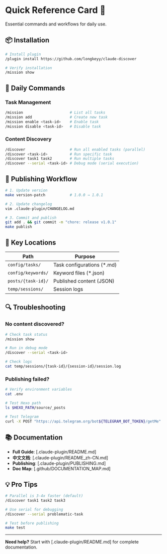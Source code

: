 # Quick Reference Card 🚀

Essential commands and workflows for daily use.

## 📦 Installation

```bash
# Install plugin
/plugin install https://github.com/longkeyy/claude-discover

# Verify installation
/mission show
```

## 🔨 Daily Commands

### Task Management

```bash
/mission                     # List all tasks
/mission add                 # Create new task
/mission enable <task-id>    # Enable task
/mission disable <task-id>   # Disable task
```

### Content Discovery

```bash
/discover                    # Run all enabled tasks (parallel)
/discover <task-id>          # Run specific task
/discover task1 task2        # Run multiple tasks
/discover --serial <task-id> # Debug mode (serial execution)
```

## 🚀 Publishing Workflow

```bash
# 1. Update version
make version-patch           # 1.0.0 → 1.0.1

# 2. Update changelog
vim .claude-plugin/CHANGELOG.md

# 3. Commit and publish
git add . && git commit -m "chore: release v1.0.1"
make publish
```

## 📁 Key Locations

| Path | Purpose |
|------|---------|
| `config/tasks/` | Task configurations (*.md) |
| `config/keywords/` | Keyword files (*.json) |
| `posts/{task-id}/` | Published content (JSON) |
| `temp/sessions/` | Session logs |

## 🔍 Troubleshooting

### No content discovered?
```bash
# Check task status
/mission show

# Run in debug mode
/discover --serial <task-id>

# Check logs
cat temp/sessions/{task-id}/{session-id}/session.log
```

### Publishing failed?
```bash
# Verify environment variables
cat .env

# Test Hexo path
ls $HEXO_PATH/source/_posts

# Test Telegram
curl -X POST "https://api.telegram.org/bot${TELEGRAM_BOT_TOKEN}/getMe"
```

## 📚 Documentation

- **Full Guide**: [.claude-plugin/README.md]
- **中文文档**: [.claude-plugin/README_zh-CN.md]
- **Publishing**: [.claude-plugin/PUBLISHING.md]
- **Doc Map**: [.github/DOCUMENTATION_MAP.md]

## 💡 Pro Tips

```bash
# Parallel is 3-4x faster (default)
/discover task1 task2 task3

# Use serial for debugging
/discover --serial problematic-task

# Test before publishing
make test
```

---

**Need help?** Start with [.claude-plugin/README.md] for complete documentation.
